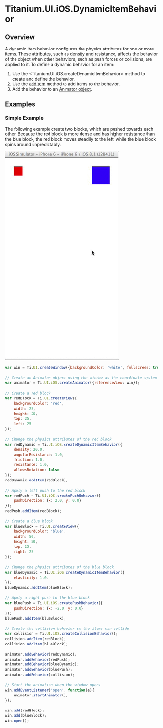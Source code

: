 # Titanium.UI.iOS.DynamicItemBehavior

<TypeHeader/>

## Overview

A dynamic item behavior configures the physics attributes for one or more items. These
attributes, such as density and resistance, affects the behavior of the object when other behaviors,
such as push forces or collisions, are applied to it.  To define a dynamic behavior for an item:

  1. Use the <Titanium.UI.iOS.createDynamicItemBehavior> method to create and define the behavior.
  2. Use the [addItem](Titanium.UI.iOS.DynamicItemBehavior.addItem) method to add items to the behavior.
  3. Add the behavior to an [Animator object](Titanium.UI.iOS.Animator).

## Examples

### Simple Example

The following example create two blocks, which are pushed towards each other.  Because the
red block is more dense and has higher resistance than the blue block, the red block moves
steadily to the left, while the blue block spins around unpredictably.

![Dynamic Item](./dynamicitem.gif)

``` js
var win = Ti.UI.createWindow({backgroundColor: 'white', fullscreen: true});

// Create an Animator object using the window as the coordinate system
var animator = Ti.UI.iOS.createAnimator({referenceView: win});

// Create a red block
var redBlock = Ti.UI.createView({
    backgroundColor: 'red',
    width: 25,
    height: 25,
    top: 25,
    left: 25
});

// Change the physics attributes of the red block
var redDynamic = Ti.UI.iOS.createDynamicItemBehavior({
    density: 20.0,
    angularResistance: 1.0,
    friction: 1.0,
    resistance: 1.0,
    allowsRotation: false
});
redDynamic.addItem(redBlock);

// Apply a left push to the red block
var redPush = Ti.UI.iOS.createPushBehavior({
    pushDirection: {x: 2.0, y: 0.0}
});
redPush.addItem(redBlock);

// Create a blue block
var blueBlock = Ti.UI.createView({
    backgroundColor: 'blue',
    width: 50,
    height: 50,
    top: 25,
    right: 25
});

// Change the physics attributes of the blue block
var blueDynamic = Ti.UI.iOS.createDynamicItemBehavior({
    elasticity: 1.0,
});
blueDynamic.addItem(blueBlock);

// Apply a right push to the blue block
var bluePush = Ti.UI.iOS.createPushBehavior({
    pushDirection: {x: -2.0, y: 0.0}
});
bluePush.addItem(blueBlock);

// Create the collision behavior so the items can collide
var collision = Ti.UI.iOS.createCollisionBehavior();
collision.addItem(redBlock);
collision.addItem(blueBlock);

animator.addBehavior(redDynamic);
animator.addBehavior(redPush);
animator.addBehavior(blueDynamic);
animator.addBehavior(bluePush);
animator.addBehavior(collision);

// Start the animation when the window opens
win.addEventListener('open', function(e){
    animator.startAnimator();
});

win.add(redBlock);
win.add(blueBlock);
win.open();
```

<ApiDocs/>
